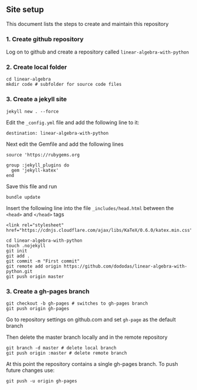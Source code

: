 ## Site setup 

This document lists the steps to create and maintain this repository

### 1. Create github repository 

Log on to github and create a repository called `linear-algebra-with-python`

### 2. Create local folder

```
cd linear-algebra
mkdir code # subfolder for source code files
```

### 3. Create a jekyll site

```
jekyll new . --force
```

Edit the `_config.yml` file and add the following line to it:
```
destination: linear-algebra-with-python
```

Next edit the Gemfile and add the following lines
```
source 'https://rubygems.org

group :jekyll_plugins do
  gem 'jekyll-katex'
end
```
Save this file and run
```
bundle update
```

Insert the following line into the file `_includes/head.html` between the `<head>` and `</head>` tags
```
<link rel="stylesheet" href="https://cdnjs.cloudflare.com/ajax/libs/KaTeX/0.6.0/katex.min.css">
```

```
cd linear-algebra-with-python
touch .nojekyll
git init
git add . 
git commit -m "First commit"
git remote add origin https://github.com/dododas/linear-algebra-with-python.git
git push origin master
```

### 3. Create a gh-pages branch

```
git checkout -b gh-pages # switches to gh-pages branch
git push origin gh-pages
```

Go to repository settings on github.com and set `gh-page` as the default branch

Then delete the master branch locally and in the remote repository
```
git branch -d master # delete local branch
git push origin :master # delete remote branch
```

At this point the repository contains a single gh-pages branch. To push future changes use:
```
git push -u origin gh-pages
```

